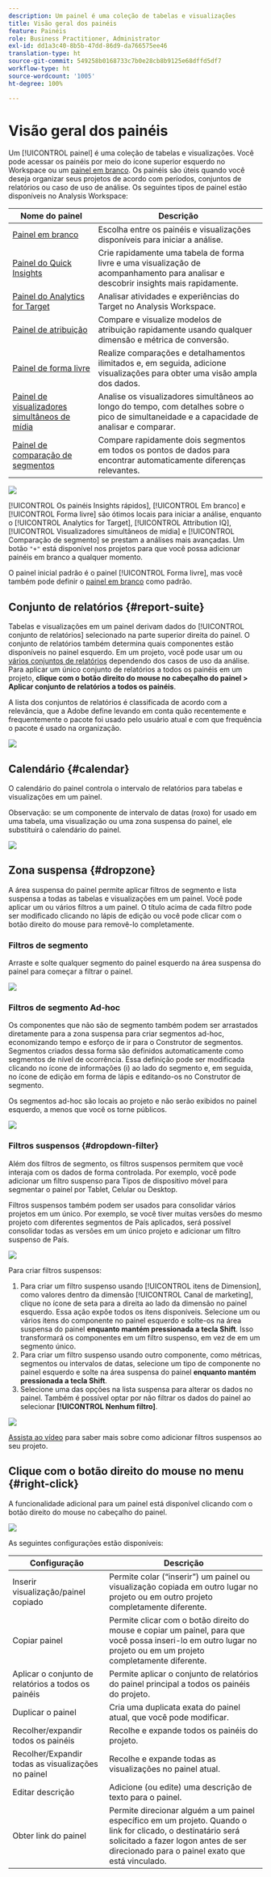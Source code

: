 ```yaml
---
description: Um painel é uma coleção de tabelas e visualizações
title: Visão geral dos painéis
feature: Painéis
role: Business Practitioner, Administrator
exl-id: dd1a3c40-8b5b-47dd-86d9-da766575ee46
translation-type: ht
source-git-commit: 549258b0168733c7b0e28cb8b9125e68dffd5df7
workflow-type: ht
source-wordcount: '1005'
ht-degree: 100%

---
```


# Visão geral dos painéis

Um [!UICONTROL painel] é uma coleção de tabelas e visualizações. Você pode acessar os painéis por meio do ícone superior esquerdo no Workspace ou um [painel em branco](blank-panel.md). Os painéis são úteis quando você deseja organizar seus projetos de acordo com períodos, conjuntos de relatórios ou caso de uso de análise. Os seguintes tipos de painel estão disponíveis no Analysis Workspace:

| Nome do painel | Descrição |
| --- | --- |
| [Painel em branco](blank-panel.md) | Escolha entre os painéis e visualizações disponíveis para iniciar a análise. |
| [Painel do Quick Insights](quickinsight.md) | Crie rapidamente uma tabela de forma livre e uma visualização de acompanhamento para analisar e descobrir insights mais rapidamente. |
| [Painel do Analytics for Target](a4t-panel.md) | Analisar atividades e experiências do Target no Analysis Workspace. |
| [Painel de atribuição](attribution.md) | Compare e visualize modelos de atribuição rapidamente usando qualquer dimensão e métrica de conversão. |
| [Painel de forma livre](freeform-panel.md) | Realize comparações e detalhamentos ilimitados e, em seguida, adicione visualizações para obter uma visão ampla dos dados. |
| [Painel de visualizadores simultâneos de mídia](media-concurrent-viewers.md) | Analise os visualizadores simultâneos ao longo do tempo, com detalhes sobre o pico de simultaneidade e a capacidade de analisar e comparar. |
| [Painel de comparação de segmentos](c-segment-comparison/segment-comparison.md) | Compare rapidamente dois segmentos em todos os pontos de dados para encontrar automaticamente diferenças relevantes. |

![](assets/panel-overview.png)

[!UICONTROL Os painéis Insights rápidos], [!UICONTROL Em branco] e [!UICONTROL Forma livre] são ótimos locais para iniciar a análise, enquanto o [!UICONTROL Analytics for Target], [!UICONTROL Attribution IQ], [!UICONTROL Visualizadores simultâneos de mídia] e [!UICONTROL Comparação de segmento] se prestam a análises mais avançadas. Um botão `"+"` está disponível nos projetos para que você possa adicionar painéis em branco a qualquer momento.

O painel inicial padrão é o painel [!UICONTROL Forma livre], mas você também pode definir o [painel em branco](/help/analyze/analysis-workspace/c-panels/blank-panel.md) como padrão.

## Conjunto de relatórios {#report-suite}

Tabelas e visualizações em um painel derivam dados do [!UICONTROL conjunto de relatórios] selecionado na parte superior direita do painel. O conjunto de relatórios também determina quais componentes estão disponíveis no painel esquerdo. Em um projeto, você pode usar um ou [vários conjuntos de relatórios](https://docs.adobe.com/content/help/pt-BR/analytics/analyze/analysis-workspace/build-workspace-project/multiple-report-suites.html) dependendo dos casos de uso da análise. Para aplicar um único conjunto de relatórios a todos os painéis em um projeto, **clique com o botão direito do mouse no cabeçalho do painel > Aplicar conjunto de relatórios a todos os painéis**.

A lista dos conjuntos de relatórios é classificada de acordo com a relevância, que a Adobe define levando em conta quão recentemente e frequentemente o pacote foi usado pelo usuário atual e com que frequência o pacote é usado na organização.

![](assets/panel-report-suite.png)

## Calendário {#calendar}

O calendário do painel controla o intervalo de relatórios para tabelas e visualizações em um painel.

Observação: se um componente de intervalo de datas (roxo) for usado em uma tabela, uma visualização ou uma zona suspensa do painel, ele substituirá o calendário do painel.

![](assets/panel-calendar.png)

## Zona suspensa {#dropzone}

A área suspensa do painel permite aplicar filtros de segmento e lista suspensa a todas as tabelas e visualizações em um painel. Você pode aplicar um ou vários filtros a um painel. O título acima de cada filtro pode ser modificado clicando no lápis de edição ou você pode clicar com o botão direito do mouse para removê-lo completamente.

### Filtros de segmento

Arraste e solte qualquer segmento do painel esquerdo na área suspensa do painel para começar a filtrar o painel.

![](assets/segment-filter.png)

### Filtros de segmento Ad-hoc

Os componentes que não são de segmento também podem ser arrastados diretamente para a zona suspensa para criar segmentos ad-hoc, economizando tempo e esforço de ir para o Construtor de segmentos. Segmentos criados dessa forma são definidos automaticamente como segmentos de nível de ocorrência. Essa definição pode ser modificada clicando no ícone de informações (i) ao lado do segmento e, em seguida, no ícone de edição em forma de lápis e editando-os no Construtor de segmento.

Os segmentos ad-hoc são locais ao projeto e não serão exibidos no painel esquerdo, a menos que você os torne públicos.

![](assets/adhoc-segment-filter.png)

### Filtros suspensos {#dropdown-filter}

Além dos filtros de segmento, os filtros suspensos permitem que você interaja com os dados de forma controlada. Por exemplo, você pode adicionar um filtro suspenso para Tipos de dispositivo móvel para segmentar o painel por Tablet, Celular ou Desktop.

Filtros suspensos também podem ser usados para consolidar vários projetos em um único. Por exemplo, se você tiver muitas versões do mesmo projeto com diferentes segmentos de País aplicados, será possível consolidar todas as versões em um único projeto e adicionar um filtro suspenso de País.

![](assets/dropdown-filter-intro.png)

Para criar filtros suspensos:

1. Para criar um filtro suspenso usando [!UICONTROL itens de Dimension], como valores dentro da dimensão [!UICONTROL Canal de marketing], clique no ícone de seta para a direita ao lado da dimensão no painel esquerdo. Essa ação expõe todos os itens disponíveis. Selecione um ou vários itens do componente no painel esquerdo e solte-os na área suspensa do painel **enquanto mantém pressionada a tecla Shift**. Isso transformará os componentes em um filtro suspenso, em vez de em um segmento único.
1. Para criar um filtro suspenso usando outro componente, como métricas, segmentos ou intervalos de datas, selecione um tipo de componente no painel esquerdo e solte na área suspensa do painel **enquanto mantém pressionada a tecla Shift**.
1. Selecione uma das opções na lista suspensa para alterar os dados no painel. Também é possível optar por não filtrar os dados do painel ao selecionar **[!UICONTROL Nenhum filtro]**.

![](assets/create-dropdown.png)

[Assista ao vídeo](https://docs.adobe.com/content/help/pt-BR/analytics-learn/tutorials/analysis-workspace/using-panels/using-panels-to-organize-your-analysis-workspace-projects.html) para saber mais sobre como adicionar filtros suspensos ao seu projeto.

## Clique com o botão direito do mouse no menu {#right-click}

A funcionalidade adicional para um painel está disponível clicando com o botão direito do mouse no cabeçalho do painel.

![](assets/right-click-menu.png)

As seguintes configurações estão disponíveis:

| Configuração | Descrição |
| --- | --- |
| Inserir visualização/painel copiado | Permite colar (“inserir”) um painel ou visualização copiada em outro lugar no projeto ou em outro projeto completamente diferente. |
| Copiar painel | Permite clicar com o botão direito do mouse e copiar um painel, para que você possa inseri-lo em outro lugar no projeto ou em um projeto completamente diferente. |
| Aplicar o conjunto de relatórios a todos os painéis | Permite aplicar o conjunto de relatórios do painel principal a todos os painéis do projeto. |
| Duplicar o painel | Cria uma duplicata exata do painel atual, que você pode modificar. |
| Recolher/expandir todos os painéis | Recolhe e expande todos os painéis do projeto. |
| Recolher/Expandir todas as visualizações no painel | Recolhe e expande todas as visualizações no painel atual. |
| Editar descrição | Adicione (ou edite) uma descrição de texto para o painel. |
| Obter link do painel | Permite direcionar alguém a um painel específico em um projeto. Quando o link for clicado, o destinatário será solicitado a fazer logon antes de ser direcionado para o painel exato que está vinculado. |
